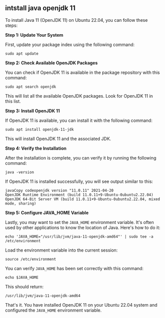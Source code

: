 ## intstall java openjdk 11

To install Java 11 (OpenJDK 11) on Ubuntu 22.04, you can follow these steps:

**Step 1: Update Your System**

First, update your package index using the following command:

```
sudo apt update

```

**Step 2: Check Available OpenJDK Packages**

You can check if OpenJDK 11 is available in the package repository with this command:

```
sudo apt search openjdk

```

This will list all the available OpenJDK packages. Look for OpenJDK 11 in this list.

**Step 3: Install OpenJDK 11**

If OpenJDK 11 is available, you can install it with the following command:

```
sudo apt install openjdk-11-jdk

```

This will install OpenJDK 11 and the associated JDK.

**Step 4: Verify the Installation**

After the installation is complete, you can verify it by running the following command:

```
java -version

```

If OpenJDK 11 is installed successfully, you will see output similar to this:

```
javaCopy codeopenjdk version "11.0.11" 2021-04-20
OpenJDK Runtime Environment (build 11.0.11+9-Ubuntu-0ubuntu2.22.04)
OpenJDK 64-Bit Server VM (build 11.0.11+9-Ubuntu-0ubuntu2.22.04, mixed mode, sharing)

```

**Step 5: Configure JAVA\_HOME Variable**

Lastly, you may want to set the `JAVA_HOME` environment variable. It's often used by other applications to know the location of Java. Here's how to do it:

```
echo 'JAVA_HOME="/usr/lib/jvm/java-11-openjdk-amd64"' | sudo tee -a /etc/environment

```

Load the environment variable into the current session:

```
source /etc/environment

```

You can verify `JAVA_HOME` has been set correctly with this command:

```
echo $JAVA_HOME

```

This should return:

```
/usr/lib/jvm/java-11-openjdk-amd64

```

That's it. You have installed OpenJDK 11 on your Ubuntu 22.04 system and configured the `JAVA_HOME` environment variable.
